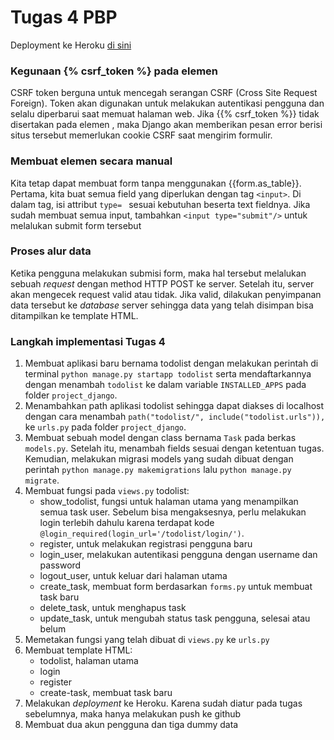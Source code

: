 # Tugas 4 PBP

Deployment ke Heroku [di sini](https://mengdjango.herokuapp.com/todolist/)

### Kegunaan {% csrf_token %} pada elemen <form>
CSRF token berguna untuk mencegah serangan CSRF (Cross Site Request Foreign). Token akan digunakan untuk melakukan autentikasi pengguna dan selalu diperbarui saat memuat halaman web. Jika {{% csrf_token %}} tidak disertakan pada elemen <form>, maka Django akan memberikan pesan error berisi situs tersebut memerlukan cookie CSRF saat mengirim formulir.

### Membuat elemen <form> secara manual
Kita tetap dapat membuat form tanpa menggunakan {{form.as_table}}. Pertama, kita buat semua field yang diperlukan dengan tag `<input>`. Di dalam tag, isi attribut `type= ` sesuai kebutuhan beserta text fieldnya. Jika sudah membuat semua input, tambahkan `<input type="submit"/>` untuk melalukan submit form tersebut

### Proses alur data
Ketika pengguna melakukan submisi form, maka hal tersebut melalukan sebuah _request_ dengan method HTTP POST ke server. Setelah itu, server akan mengecek request valid atau tidak. Jika valid, dilakukan penyimpanan data tersebut ke _database_ server sehingga  data yang telah disimpan bisa ditampilkan ke template HTML.

### Langkah implementasi Tugas 4
1. Membuat aplikasi baru bernama todolist dengan melakukan perintah di terminal `python manage.py startapp todolist` serta mendaftarkannya dengan menambah `todolist` ke dalam variable `INSTALLED_APPS` pada folder `project_django`.
2. Menambahkan path aplikasi todolist sehingga dapat diakses di localhost dengan cara menambah `path("todolist/", include("todolist.urls")),` ke `urls.py` pada folder `project_django`.
3. Membuat sebuah model dengan class bernama `Task` pada berkas `models.py`. Setelah itu, menambah fields sesuai dengan ketentuan tugas. Kemudian, melakukan migrasi models yang sudah dibuat dengan perintah `python manage.py makemigrations` lalu `python manage.py migrate`.
4. Membuat fungsi pada `views.py` todolist:
    - show_todolist, fungsi untuk halaman utama yang menampilkan semua task user. Sebelum bisa mengaksesnya, perlu melakukan login terlebih dahulu karena terdapat kode `@login_required(login_url='/todolist/login/')`.
    - register, untuk melakukan registrasi pengguna baru
    - login_user, melakukan autentikasi pengguna dengan username dan password
    - logout_user, untuk keluar dari halaman utama
    - create_task, membuat form berdasarkan `forms.py` untuk membuat task baru
    - delete_task, untuk menghapus task
    - update_task, untuk mengubah status task pengguna, selesai atau belum
5. Memetakan fungsi yang telah dibuat di `views.py` ke `urls.py`
6. Membuat template HTML:
    - todolist, halaman utama
    - login
    - register
    - create-task, membuat task baru
 7. Melakukan _deployment_ ke Heroku. Karena sudah diatur pada tugas sebelumnya, maka hanya melakukan push ke github
 8. Membuat dua akun pengguna dan tiga dummy data
